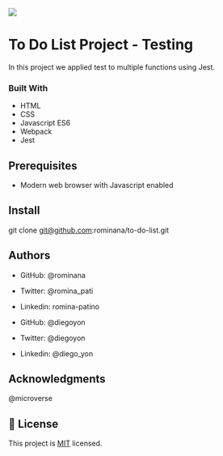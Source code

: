 ![](https://img.shields.io/badge/Microverse-blueviolet)

# To Do List Project - Testing

In this project we applied test to multiple functions using Jest.
### Built With
- HTML
- CSS
- Javascript ES6
- Webpack
- Jest

## Prerequisites
- Modern web browser with Javascript enabled

## Install
git clone git@github.com:rominana/to-do-list.git

## Authors
- GitHub: @rominana
- Twitter: @romina_pati
- Linkedin: romina-patino

- GitHub: @diegoyon
- Twitter: @diegoyon
- Linkedin: @diego_yon
## Acknowledgments
@microverse

## 📝 License

This project is [MIT](./MIT.md) licensed.

